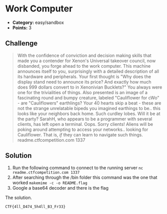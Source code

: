 # Work Computer

* **Category:** easy/sandbox
* **Points:** 3

## Challenge

> With the confidence of conviction and decision making skills that made you a contender for Xenon's Universal takeover council, now disbanded, you forge ahead to the work computer. This machine announces itself to you, surprisingly with a detailed description of all its hardware and peripherals. Your first thought is "Why does the display stand need to announce its price? And exactly how much does 999 dollars convert to in Xenonivian Bucklets?" You always were one for the trivialities of things. Also presented is an image of a fascinating round and bumpy creature, labeled "Cauliflower for cWo" - are "Cauliflowers" earthlings? Your 40 hearts skip a beat - these are not the strange unrelatable bipeds you imagined earthings to be.. this looks like your neighbors back home. Such curdley lobes. Will it be at the party? SarahH, who appears to be a programmer with several clients, has left open a terminal. Oops. Sorry clients! Aliens will be poking around attempting to access your networks.. looking for Cauliflower. That is, *if* they can learn to navigate such things.
> readme.ctfcompetition.com 1337

## Solution
1. Run the following command to connect to the running server ```nc readme.ctfcompetition.com 1337```
2. After searching through the /bin folder this command was the one that worked ```makemime -c -o README.flag```
3. Google a base64 decoder and there is the flag

The solution.

```
CTF{4ll_D474_5h4ll_B3_Fr33}
```
